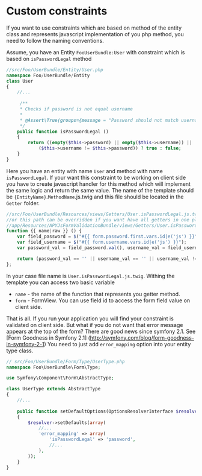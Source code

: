 Custom constraints
==================

If you want to use constraints which are based on method of the entity class and represents javascript 
implementation of you php method, you need to follow the naming conventions. 

Assume, you have an Entity `FooUserBundle:User` with constraint which is based on `isPasswordLegal` method

```php
//src/Foo/UserBundle/Entity/User.php
namespace Foo/UserBundle/Entity
class User
{
	//...
	
	 /**
     * Checks if password is not equal username
     *
     * @Assert\True(groups={message = "Password should not match username.")
     */
    public function isPasswordLegal ()
    {
        return ((empty($this->password) || empty($this->username)) || 
            ($this->username != $this->password)) ? true : false;
    }
}
```

Here you have an entity with name `User` and method with name `isPasswordLegal`. 
If your want this constraint to be working on client side you have to create javascript handler for
this method which will implement the same logic and return the same value. The name of the template
should be `{EntityName}`.`MethodName`.js.twig and this file should be located in the `Getter` folder. 

```js
//src/Foo/UserBundle/Resources/views/Getters/User.isPasswordLegal.js.twig
//or this path can be overridden if you want have all getters in one place
//app/Resources/APYJsFormValidationBundle/views/Getters/User.isPasswordLegal.js.twig
function {{ name|raw }} () {
    var field_password = $("#{{ form.password.first.vars.id|e('js') }}");
    var field_username = $("#{{ form.username.vars.id|e('js') }}");
    var password_val = field_password.val(), username_val = field_username.val();

    return (password_val == '' || username_val == '' || username_val != password_val) ? true : false;
};
```

In your case file name is `User.isPasswordLegal.js.twig`. Withing the template you can access two basic variable
* `name` - the name of the function that represents you getter method.
* `form` - FormView. You can use field id to access the form field value on client side.

That is all. If you run your application you will find your constraint is validated on client side.
But what if you do not want that error message appears at the top of the form? There are good news since 
symfony 2.1. See [Form Goodness in Symfony 2.1] (http://symfony.com/blog/form-goodness-in-symfony-2-1)
You need to just add `error_mapping` option into your entity type class.

```php
// src/Foo/UserBundle/Form/Type/UserType.php
namespace Foo\UserBundle\Form\Type;

use Symfony\Component\Form\AbstractType;

class UserType extends AbstractType
{
	//...
	
	public function setDefaultOptions(OptionsResolverInterface $resolver)
    {
        $resolver->setDefaults(array(
        	//...
            'error_mapping' => array(
                'isPasswordLegal' => 'password',
                //...
            ),
        ));
    }
}
```
